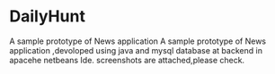 # DailyHunt
A sample prototype of News application 
A sample prototype of News application ,devoloped using java and mysql database at backend in apacehe netbeans Ide.
screenshots are attached,please check.
